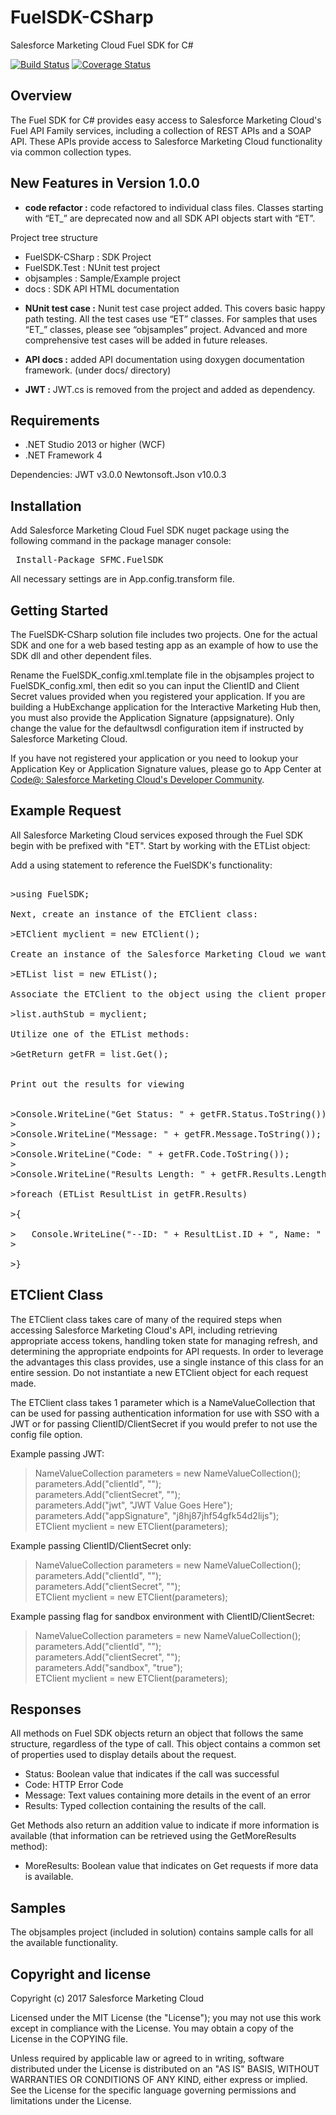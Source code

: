 FuelSDK-CSharp
============

Salesforce Marketing Cloud Fuel SDK for C#

[![Build Status](https://travis-ci.org/pepperpark/FuelSDK-CSharp.svg?branch=development)](https://travis-ci.org/pepperpark/FuelSDK-CSharp) [![Coverage Status](https://coveralls.io/repos/github/pepperpark/FuelSDK-CSharp/badge.svg?branch=development)](https://coveralls.io/github/pepperpark/FuelSDK-CSharp?branch=development)

## Overview ##
The Fuel SDK for C# provides easy access to Salesforce Marketing Cloud's Fuel API Family services, including a collection of REST APIs and a SOAP API. These APIs provide access to Salesforce Marketing Cloud functionality via common collection types. 

## New Features in Version 1.0.0 ##
* **code refactor :** code refactored to individual class files. Classes starting with “ET_” are deprecated now and all SDK API objects start with “ET”. 

Project tree structure 
- FuelSDK-CSharp : SDK Project 
- FuelSDK.Test   : NUnit test project
- objsamples     : Sample/Example project
- docs           : SDK API HTML documentation 

* **NUnit test case :** Nunit test case project added. This covers basic happy path testing. All the test cases use “ET” classes. For samples that uses “ET_” classes, please see “objsamples” project. Advanced and more comprehensive test cases will be added in future releases.

* **API docs :** added API documentation using doxygen documentation framework. (under docs/ directory)

* **JWT :** JWT.cs is removed from the project and added as dependency.

## Requirements ##
- .NET Studio 2013 or higher (WCF)
- .NET Framework 4 

Dependencies:
JWT v3.0.0
Newtonsoft.Json v10.0.3

## Installation ##

Add Salesforce Marketing Cloud Fuel SDK nuget package using the following command in the package manager console:

<pre> Install-Package SFMC.FuelSDK </pre>
All necessary settings are in App.config.transform file.

## Getting Started ##
The FuelSDK-CSharp solution file includes two projects. One for the actual SDK and one for a web based testing app as an example of how to use the SDK dll and other dependent files.

Rename the  FuelSDK_config.xml.template file in the objsamples project to FuelSDK_config.xml, then edit so you can input the ClientID and Client Secret values provided when you registered your application. If you are building a HubExchange application for the Interactive Marketing Hub then, you must also provide the Application Signature (appsignature). Only change the value for the defaultwsdl configuration item if instructed by Salesforce Marketing Cloud.

If you have not registered your application or you need to lookup your Application Key or Application Signature values, please go to App Center at [Code@: Salesforce Marketing Cloud's Developer Community]( https://appcenter-auth.s1.marketingcloudapps.com	 "CODE@").

## Example Request ##
All Salesforce Marketing Cloud services exposed through the Fuel SDK begin with be prefixed with "ET". Start by working with the ETList object:

Add a using statement to reference the FuelSDK's functionality:
<pre>

>using FuelSDK;

Next, create an instance of the ETClient class:

>ETClient myclient = new ETClient();            

Create an instance of the Salesforce Marketing Cloud we want to work with:

>ETList list = new ETList();

Associate the ETClient to the object using the client property:

>list.authStub = myclient;

Utilize one of the ETList methods:

>GetReturn getFR = list.Get();


Print out the results for viewing


>Console.WriteLine("Get Status: " + getFR.Status.ToString());
>
>Console.WriteLine("Message: " + getFR.Message.ToString());
>
>Console.WriteLine("Code: " + getFR.Code.ToString());
>
>Console.WriteLine("Results Length: " + getFR.Results.Length);

>foreach (ETList ResultList in getFR.Results) <br />
>{<br/>
>&nbsp;&nbsp;&nbsp;Console.WriteLine("--ID: " + ResultList.ID + ", Name: " + ResultList.ListName + ", Description: " + ResultList.Description);
><br/>
>}
</pre>



## ETClient Class ##
The ETClient class takes care of many of the required steps when accessing Salesforce Marketing Cloud's API, including retrieving appropriate access tokens, handling token state for managing refresh, and determining the appropriate endpoints for API requests. In order to leverage the advantages this class provides, use a single instance of this class for an entire session. Do not instantiate a new ETClient object for each request made.

The ETClient class takes 1 parameter which is a NameValueCollection that can be used for passing authentication information for use with SSO with a JWT or for passing ClientID/ClientSecret if you would prefer to not use the config file option. 

Example passing JWT: 
> NameValueCollection parameters = new NameValueCollection();<br>
parameters.Add("clientId", "<your client id>");<br>
parameters.Add("clientSecret", "<your client secret>");<br>
parameters.Add("jwt", "JWT Value Goes Here");<br>
parameters.Add("appSignature", "j8hj87jhf54gfk54d2lijs");<br>
ETClient myclient = new ETClient(parameters);<br>

Example passing ClientID/ClientSecret only: 
> NameValueCollection parameters = new NameValueCollection();<br>
parameters.Add("clientId", "<your client id>");<br>
parameters.Add("clientSecret", "<your client secret>");<br>
ETClient myclient = new ETClient(parameters);<br>

Example passing flag for sandbox environment with ClientID/ClientSecret: 
> NameValueCollection parameters = new NameValueCollection();<br>
parameters.Add("clientId", "<your client id>");<br>
parameters.Add("clientSecret", "<your client secret>");<br>
parameters.Add("sandbox", "true");<br>
ETClient myclient = new ETClient(parameters);<br>

## Responses ##
All methods on Fuel SDK objects return an object that follows the same structure, regardless of the type of call. This object contains a common set of properties used to display details about the request.

- Status: Boolean value that indicates if the call was successful
- Code: HTTP Error Code 
- Message: Text values containing more details in the event of an error
- Results: Typed collection containing the results of the call.

Get Methods also return an addition value to indicate if more information is available (that information can be retrieved using the GetMoreResults method):

- MoreResults: Boolean value that indicates on Get requests if more data is available.


## Samples ##
The objsamples project (included in solution) contains sample calls for all the available functionality.

## Copyright and license ##
Copyright (c) 2017 Salesforce Marketing Cloud

Licensed under the MIT License (the "License"); you may not use this work except in compliance with the License. You may obtain a copy of the License in the COPYING file.

Unless required by applicable law or agreed to in writing, software distributed under the License is distributed on an "AS IS" BASIS, WITHOUT WARRANTIES OR CONDITIONS OF ANY KIND, either express or implied. See the License for the specific language governing permissions and limitations under the License.
